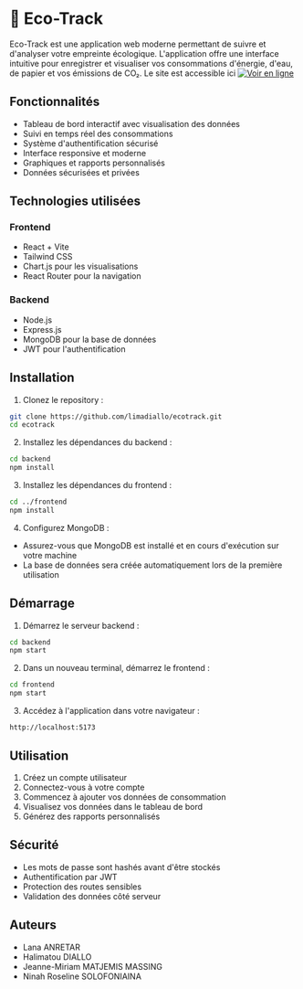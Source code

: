# 🌱 Eco-Track

Eco-Track est une application web moderne permettant de suivre et d'analyser votre empreinte écologique. L'application offre une interface intuitive pour enregistrer et visualiser vos consommations d'énergie, d'eau, de papier et vos émissions de CO₂.
Le site est accessible ici [![Voir en ligne](https://img.shields.io/badge/Démo-en%20ligne-green?style=for-the-badge&logo=github)](https://limadiallo.github.io/EcoTrack/)

## Fonctionnalités

- Tableau de bord interactif avec visualisation des données
- Suivi en temps réel des consommations
- Système d'authentification sécurisé
- Interface responsive et moderne
- Graphiques et rapports personnalisés
- Données sécurisées et privées

## Technologies utilisées

### Frontend
- React + Vite
- Tailwind CSS
- Chart.js pour les visualisations
- React Router pour la navigation

### Backend
- Node.js
- Express.js
- MongoDB pour la base de données
- JWT pour l'authentification

## Installation

1. Clonez le repository :
```bash
git clone https://github.com/limadiallo/ecotrack.git
cd ecotrack
```

2. Installez les dépendances du backend :
```bash
cd backend
npm install
```

3. Installez les dépendances du frontend :
```bash
cd ../frontend
npm install
```

4. Configurez MongoDB :
- Assurez-vous que MongoDB est installé et en cours d'exécution sur votre machine
- La base de données sera créée automatiquement lors de la première utilisation

## Démarrage

1. Démarrez le serveur backend :
```bash
cd backend
npm start
```

2. Dans un nouveau terminal, démarrez le frontend :
```bash
cd frontend
npm start
```

3. Accédez à l'application dans votre navigateur :
```
http://localhost:5173
```

## Utilisation

1. Créez un compte utilisateur
2. Connectez-vous à votre compte
3. Commencez à ajouter vos données de consommation
4. Visualisez vos données dans le tableau de bord
5. Générez des rapports personnalisés

## Sécurité

- Les mots de passe sont hashés avant d'être stockés
- Authentification par JWT
- Protection des routes sensibles
- Validation des données côté serveur

## Auteurs
- Lana ANRETAR
- Halimatou DIALLO
- Jeanne-Miriam MATJEMIS MASSING
- Ninah Roseline SOLOFONIAINA
